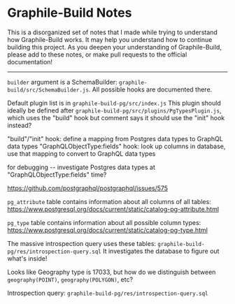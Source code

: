 # Graphile-Build Notes

This is a disorganized set of notes that I made while trying to understand
how Graphile-Build works. It may help you understand how to continue building
this project. As you deepen your understanding of Graphile-Build, please
add to these notes, or make pull requests to the official documentation!

----

`builder` argument is a SchemaBuilder: `graphile-build/src/SchemaBuilder.js`.
All possible hooks are documented there.

Default plugin list is in `graphile-build-pg/src/index.js`
This plugin should ideally be defined after
`graphile-build-pg/src/plugins/PgTypesPlugin.js`,
which uses the "build" hook but comment says it should use the "init" hook instead?

"build"/"init" hook: define a mapping from Postgres data types to GraphQL data types
"GraphQLObjectType:fields" hook: look up columns in database, use that mapping to convert to GraphQL data types

for debugging -- investigate Postgres data types at "GraphQLObjectType:fields" time?

https://github.com/postgraphql/postgraphql/issues/575

`pg_attribute` table contains information about all columns of all tables:
https://www.postgresql.org/docs/current/static/catalog-pg-attribute.html

`pg_type` table contains information about all possible column types:
https://www.postgresql.org/docs/current/static/catalog-pg-type.html

The massive introspection query uses these tables:
`graphile-build-pg/res/introspection-query.sql`
It investigates the database to figure out what's inside!

Looks like Geography type is 17033, but how do we distinguish between
`geography(POINT)`, `geography(POLYGON)`, etc?

Introspection query: `graphile-build-pg/res/introspection-query.sql`
